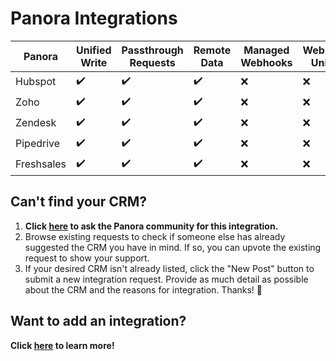 # Panora Integrations

| Panora     | Unified Write | Passthrough Requests | Remote Data | Managed Webhooks | Webhooks Unified |
| ---------- | ------------- | -------------------- | ----------- | ---------------- | ---------------- |
| Hubspot    | ✔️            | ✔️                   | ✔️          | ❌               | ❌               |
| Zoho       | ✔️            | ✔️                   | ✔️          | ❌               | ❌               |
| Zendesk    | ✔️            | ✔️                   | ✔️          | ❌               | ❌               |
| Pipedrive  | ✔️            | ✔️                   | ✔️          | ❌               | ❌               |
| Freshsales | ✔️            | ✔️                   | ✔️          | ❌               | ❌               |

## Can't find your CRM?

1. **Click [here](https://panora.canny.io/integration-requests) to ask the Panora community for this integration.**
2. Browse existing requests to check if someone else has already suggested the CRM you have in mind. If so, you can upvote the existing request to show your support.
3. If your desired CRM isn't already listed, click the "New Post" button to submit a new integration request. Provide as much detail as possible about the CRM and the reasons for integration.
   Thanks! 🙏

## Want to add an integration?

**Click [here](https://github.com/panoratech/Panora/blob/docs-crmcontact/CONTRIBUTING.md) to learn more!**
